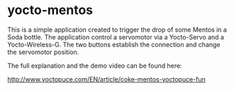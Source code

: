 # yocto-mentos
This is a simple application created to trigger the drop of some Mentos in a Soda bottle.
The application control a servomotor via a Yocto-Servo and a Yocto-Wireless-G.
The two buttons establish the connection and change the servomotor position.

The full explanation and the demo video can be found here:

http://www.yoctopuce.com/EN/article/coke-mentos-yoctopuce-fun
